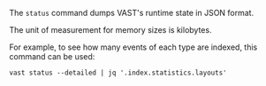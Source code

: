 The `status` command dumps VAST's runtime state in JSON format.

The unit of measurement for memory sizes is kilobytes.

For example, to see how many events of each type are indexed, this command can
be used:

```
vast status --detailed | jq '.index.statistics.layouts'
```
